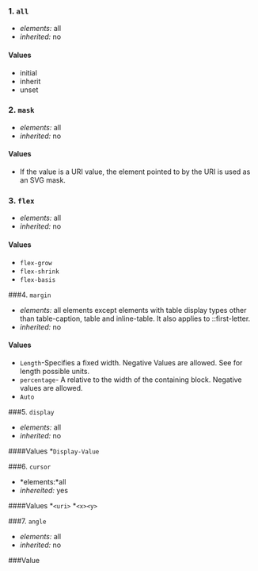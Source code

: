### 1. `all`

* *elements:* all
* *inherited:* no

#### Values

* initial
* inherit
* unset

### 2. `mask`

* *elements:* all 
* *inherited:* no

#### Values
* If the value is a URI value, the element pointed to by the URI is used as an SVG mask.

### 3. `flex`

* *elements:* all 
* *inherited:* no

#### Values
* `flex-grow`
* `flex-shrink`
* `flex-basis`

###4. `margin`

* *elements:* all elements except elements with table display types other than table-caption, table and inline-table. It also applies to ::first-letter.
* *inherited:* no

#### Values
* `Length`-Specifies a fixed width. Negative Values are allowed. See for length possible units.
* `percentage`- A relative to the width of the containing block. Negative values are allowed.
* `Auto`

###5. `display`

* *elements:* all 
* *inherited:* no

####Values
*`Display-Value`

###6. `cursor`

* *elements:*all
*  *inhereited:* yes

####Values
*`<uri>`
*`<x><y>`

###7. `angle` 

* *elements:* all 
* *inherited:* no

###Value